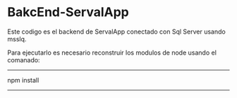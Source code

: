 # BakcEnd-ServalApp 
Este codigo es el backend de ServalApp conectado con Sql Server usando msslq.

Para ejecutarlo es necesario reconstruir los modulos de node usando el comanado:

***********
npm install
***********

